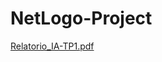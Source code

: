# NetLogo-Project
[Relatorio_IA-TP1.pdf](https://github.com/Paulo-cpereira/NetLogo-Project/files/10021527/Relatorio_IA-TP1.pdf)
